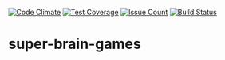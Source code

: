 [![Code Climate](https://codeclimate.com/github/antonshwab/project-lvl1-s89/badges/gpa.svg)](https://codeclimate.com/github/antonshwab/project-lvl1-s89)
[![Test Coverage](https://codeclimate.com/github/antonshwab/project-lvl1-s89/badges/coverage.svg)](https://codeclimate.com/github/antonshwab/project-lvl1-s89/coverage)
[![Issue Count](https://codeclimate.com/github/antonshwab/project-lvl1-s89/badges/issue_count.svg)](https://codeclimate.com/github/antonshwab/project-lvl1-s89)
[![Build Status](https://travis-ci.org/antonshwab/super-brain-games.svg?branch=master)](https://travis-ci.org/antonshwab/super-brain-games)
# super-brain-games

